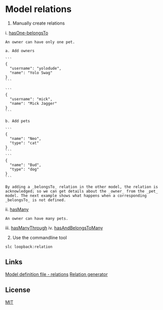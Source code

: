 # Model relations

1. Manually create relations

  i. [hasOne-belongsTo](hasOne-belongsTo)

    An owner can have only one pet.

    a. Add owners

    ```
    {
      "username": "yolodude",
      "name": "Yolo Swag"
    }
    ```

    ```
    {
      "username": "mick",
      "name": "Mick Jagger"
    }
    ```

    b. Add pets

    ```
    {
      "name": "Neo",
      "type": "cat"
    }
    ```
    ```
    {
      "name": "Bud",
      "type": "dog"
    }
    ```

    By adding a _belongsTo_ relation in the other model, the relation is acknowledged; so we can get details about the _owner_ from the _pet_ model. The next example shows what happens when a corresponding _belongsTo_ is not defined.

  ii. [hasMany](hasMany)

    An owner can have many pets.

  iii. [hasManyThrough](hasManyThrough)
  iv. [hasAndBelongsToMany](hasAndBelongsToMany)

2. Use the commandline tool

  ```
  slc loopback:relation
  ```

## Links

[Model definition file - relations](https://docs.strongloop.com/display/APIC/Model+definition+JSON+file#ModeldefinitionJSONfile-Relations)
[Relation generator](https://docs.strongloop.com/display/APIC/Relation+generator)

## License

[MIT](LICENSE)
